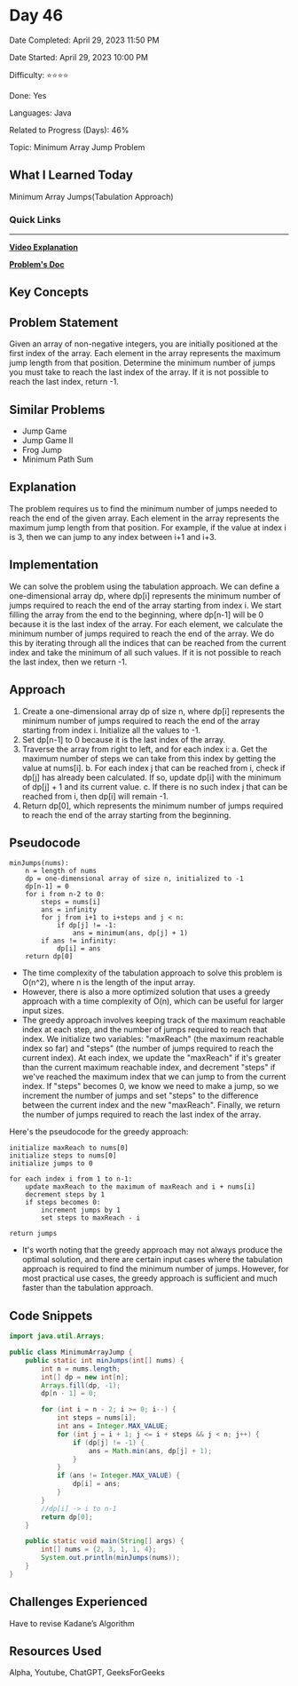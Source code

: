 # Day 46

Date Completed: April 29, 2023 11:50 PM

Date Started: April 29, 2023 10:00 PM

Difficulty: ⭐⭐⭐⭐

Done: Yes

Languages: Java

Related to Progress (Days): 46%

Topic: Minimum Array Jump Problem

## What I Learned Today

Minimum Array Jumps(Tabulation Approach)

### Quick Links

---

[**Video Explanation**](https://youtu.be/CqgK_qi4SKQ)

[**Problem's Doc**](https://www.geeksforgeeks.org/minimum-number-of-jumps-to-reach-end-of-a-given-array/)

## Key Concepts

## **Problem Statement**

Given an array of non-negative integers, you are initially positioned at the first index of the array. Each element in the array represents the maximum jump length from that position. Determine the minimum number of jumps you must take to reach the last index of the array. If it is not possible to reach the last index, return -1.

## **Similar Problems**

- Jump Game
- Jump Game II
- Frog Jump
- Minimum Path Sum

## **Explanation**

The problem requires us to find the minimum number of jumps needed to reach the end of the given array. Each element in the array represents the maximum jump length from that position. For example, if the value at index i is 3, then we can jump to any index between i+1 and i+3.

## **Implementation**

We can solve the problem using the tabulation approach. We can define a one-dimensional array dp, where dp[i] represents the minimum number of jumps required to reach the end of the array starting from index i. We start filling the array from the end to the beginning, where dp[n-1] will be 0 because it is the last index of the array. For each element, we calculate the minimum number of jumps required to reach the end of the array. We do this by iterating through all the indices that can be reached from the current index and take the minimum of all such values. If it is not possible to reach the last index, then we return -1.

## **Approach**

1. Create a one-dimensional array dp of size n, where dp[i] represents the minimum number of jumps required to reach the end of the array starting from index i. Initialize all the values to -1.
2. Set dp[n-1] to 0 because it is the last index of the array.
3. Traverse the array from right to left, and for each index i:
a. Get the maximum number of steps we can take from this index by getting the value at nums[i].
b. For each index j that can be reached from i, check if dp[j] has already been calculated. If so, update dp[i] with the minimum of dp[j] + 1 and its current value.
c. If there is no such index j that can be reached from i, then dp[i] will remain -1.
4. Return dp[0], which represents the minimum number of jumps required to reach the end of the array starting from the beginning.

## **Pseudocode**

```
minJumps(nums):
    n = length of nums
    dp = one-dimensional array of size n, initialized to -1
    dp[n-1] = 0
    for i from n-2 to 0:
        steps = nums[i]
        ans = infinity
        for j from i+1 to i+steps and j < n:
            if dp[j] != -1:
                ans = minimum(ans, dp[j] + 1)
        if ans != infinity:
            dp[i] = ans
    return dp[0]
```

- The time complexity of the tabulation approach to solve this problem is O(n^2), where n is the length of the input array.
- However, there is also a more optimized solution that uses a greedy approach with a time complexity of O(n), which can be useful for larger input sizes.
- The greedy approach involves keeping track of the maximum reachable index at each step, and the number of jumps required to reach that index. We initialize two variables: "maxReach" (the maximum reachable index so far) and "steps" (the number of jumps required to reach the current index). At each index, we update the "maxReach" if it's greater than the current maximum reachable index, and decrement "steps" if we've reached the maximum index that we can jump to from the current index. If "steps" becomes 0, we know we need to make a jump, so we increment the number of jumps and set "steps" to the difference between the current index and the new "maxReach". Finally, we return the number of jumps required to reach the last index of the array.

Here's the pseudocode for the greedy approach:

```
initialize maxReach to nums[0]
initialize steps to nums[0]
initialize jumps to 0

for each index i from 1 to n-1:
    update maxReach to the maximum of maxReach and i + nums[i]
    decrement steps by 1
    if steps becomes 0:
        increment jumps by 1
        set steps to maxReach - i

return jumps
```

- It's worth noting that the greedy approach may not always produce the optimal solution, and there are certain input cases where the tabulation approach is required to find the minimum number of jumps. However, for most practical use cases, the greedy approach is sufficient and much faster than the tabulation approach.

## Code Snippets

```java
import java.util.Arrays;

public class MinimumArrayJump {
    public static int minJumps(int[] nums) {
        int n = nums.length;
        int[] dp = new int[n];
        Arrays.fill(dp, -1);
        dp[n - 1] = 0;

        for (int i = n - 2; i >= 0; i--) {
            int steps = nums[i];
            int ans = Integer.MAX_VALUE;
            for (int j = i + 1; j <= i + steps && j < n; j++) {
                if (dp[j] != -1) {
                    ans = Math.min(ans, dp[j] + 1);
                }
            }
            if (ans != Integer.MAX_VALUE) {
                dp[i] = ans;
            }
        }
        //dp[i] -> i to n-1
        return dp[0];
    }

    public static void main(String[] args) {
        int[] nums = {2, 3, 1, 1, 4};
        System.out.println(minJumps(nums));
    }
}
```

## Challenges Experienced

Have to revise Kadane’s Algorithm

## Resources Used

Alpha, Youtube, ChatGPT, GeeksForGeeks
